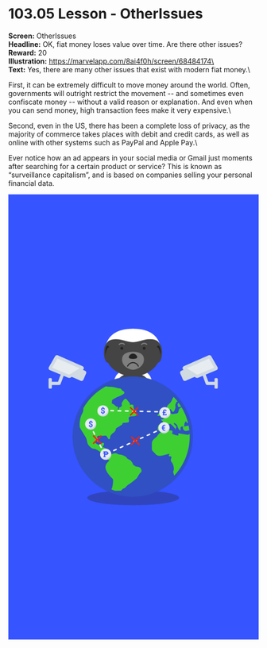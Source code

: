 # 103.05 Lesson - OtherIssues

**Screen:** OtherIssues\
**Headline:** OK, fiat money loses value over time. Are there other issues?\
**Reward:** 20\
**Illustration:** https://marvelapp.com/8ai4f0h/screen/68484174\
\
**Text:** Yes, there are many other issues that exist with modern fiat money.\


First, it can be extremely difficult to move money around the world. Often, governments will outright restrict the movement -- and sometimes even confiscate money -- without a valid reason or explanation. And even when you can send money, high transaction fees make it very expensive.\


Second, even in the US, there has been a complete loss of privacy, as the majority of commerce takes places with debit and credit cards, as well as online with other systems such as PayPal and Apple Pay.\


Ever notice how an ad appears in your social media or Gmail just moments after searching for a certain product or service? This is known as “surveillance capitalism”, and is based on companies selling your personal financial data.

![](<../.gitbook/assets/image (4).png>)
